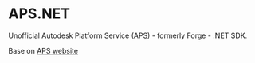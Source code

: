 # APS.NET
Unofficial Autodesk Platform Service (APS) - formerly Forge - .NET SDK.

Base on [APS website](https://aps.autodesk.com)
